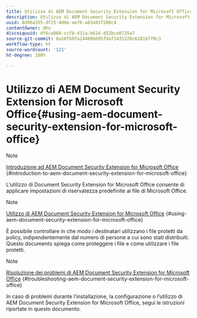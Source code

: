 ```yaml
---
title: Utilizzo di AEM Document Security Extension for Microsoft Office
description: Utilizzo di AEM Document Security Extension for Microsoft Office
uuid: 8d98a355-df25-4d8e-ae76-a63a93f280c4
contentOwner: dhv
discoiquuid: df6ca960-ccfb-411a-b61d-d52bce0725a7
source-git-commit: 8a10fb9fa24409b695fdaf1431228c6281bf78c3
workflow-type: ht
source-wordcount: '121'
ht-degree: 100%

---
```



# Utilizzo di AEM Document Security Extension for Microsoft Office{#using-aem-document-security-extension-for-microsoft-office}

>[!NOTE]
>
>[Introduzione ad AEM Document Security Extension for Microsoft Office](../document-security-extension-microsoft-office.md) {#introduction-to-aem-document-security-extension-for-microsoft-office}
>
>L’utilizzo di Document Security Extension for Microsoft Office consente di applicare impostazioni di riservatezza predefinite ai file di Microsoft Office.

>[!NOTE]
>
>[Utilizzo di AEM Document Security Extension for Microsoft Office](../using-aem-document-security-extension.md) {#using-aem-document-security-extension-for-microsoft-office}
>
>È possibile controllare in che modo i destinatari utilizzano i file protetti da policy, indipendentemente dal numero di persone a cui sono stati distribuiti. Questo documento spiega come proteggere i file e come utilizzare i file protetti.

>[!NOTE]
>
>[Risoluzione dei problemi di AEM Document Security Extension for Microsoft Office](../troubleshooting-document-security-extension.md) {#troubleshooting-aem-document-security-extension-for-microsoft-office}
>
>In caso di problemi durante l’installazione, la configurazione o l’utilizzo di AEM Document Security Extension for Microsoft Office, segui le istruzioni riportate in questo documento.

